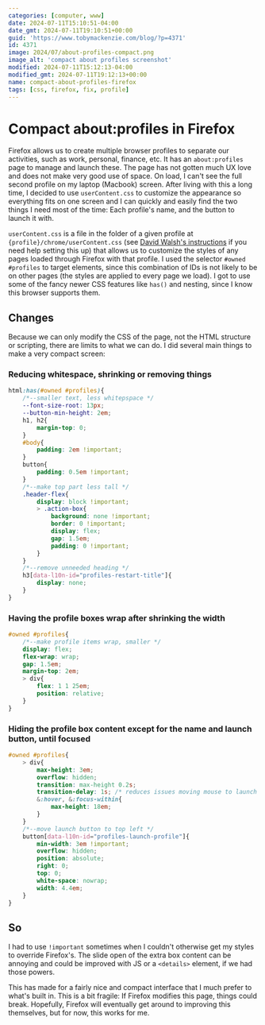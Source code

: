 ```yaml
---
categories: [computer, www]
date: 2024-07-11T15:10:51-04:00
date_gmt: 2024-07-11T19:10:51+00:00
guid: 'https://www.tobymackenzie.com/blog/?p=4371'
id: 4371
image: 2024/07/about-profiles-compact.png
image_alt: 'compact about profiles screenshot'
modified: 2024-07-11T15:12:13-04:00
modified_gmt: 2024-07-11T19:12:13+00:00
name: compact-about-profiles-firefox
tags: [css, firefox, fix, profile]
---
```


Compact about:profiles in Firefox
=================================

Firefox allows us to create multiple browser profiles to separate our activities, such as work, personal, finance, etc.  It has an `about:profiles` page to manage and launch these.  The page has not gotten much UX love and does not make very good use of space.  On load, I can't see the full second profile on my laptop (Macbook) screen.  After living with this a long time, I decided to use `userContent.css` to customize the appearance so everything fits on one screen and I can quickly and easily find the two things I need most of the time:  Each profile's name, and the button to launch it with.

<!--more-->

`userContent.css` is a file in the folder of a given profile at `{profile}/chrome/userContent.css` (see [David Walsh's instructions](https://davidwalsh.name/firefox-user-stylesheet) if you need help setting this up) that allows us to customize the styles of any pages loaded through Firefox with that profile.  I used the selector `#owned #profiles` to target elements, since this combination of IDs is not likely to be on other pages (the styles are applied to every page we load).  I got to use some of the fancy newer CSS features like `has()` and nesting, since I know this browser supports them.

Changes
------

Because we can only modify the CSS of the page, not the HTML structure or scripting, there are limits to what we can do.  I did several main things to make a very compact screen:

### Reducing whitespace, shrinking or removing things

``` css
html:has(#owned #profiles){
	/*--smaller text, less whitepspace */
	--font-size-root: 13px;
	--button-min-height: 2em;
	h1, h2{
		margin-top: 0;
	}
	#body{
		padding: 2em !important;
	}
	button{
		padding: 0.5em !important;
	}
	/*--make top part less tall */
	.header-flex{
		display: block !important;
		> .action-box{
			background: none !important;
			border: 0 !important;
			display: flex;
			gap: 1.5em;
			padding: 0 !important;
		}
	}
	/*--remove unneeded heading */
	h3[data-l10n-id="profiles-restart-title"]{
		display: none;
	}
}
```

### Having the profile boxes wrap after shrinking the width

``` css
#owned #profiles{
	/*--make profile items wrap, smaller */
	display: flex;
	flex-wrap: wrap;
	gap: 1.5em;
	margin-top: 2em;
	> div{
		flex: 1 1 25em;
		position: relative;
	}
}
```

### Hiding the profile box content except for the name and launch button, until focused

``` css
#owned #profiles{
	> div{
		max-height: 3em;
		overflow: hidden;
		transition: max-height 0.2s;
		transition-delay: 1s; /* reduces issues moving mouse to launch buttons */
		&:hover, &:focus-within{
			max-height: 18em;
		}
	}
	/*--move launch button to top left */
	button[data-l10n-id="profiles-launch-profile"]{
		min-width: 3em !important;
		overflow: hidden;
		position: absolute;
		right: 0;
		top: 0;
		white-space: nowrap;
		width: 4.4em;
	}
}
```

So
-----

I had to use `!important` sometimes when I couldn't otherwise get my styles to override Firefox's.  The slide open of the extra box content can be annoying and could be improved with JS or a `<details>` element, if we had those powers.

This has made for a fairly nice and compact interface that I much prefer to what's built in.  This is a bit fragile:  If Firefox modifies this page, things could break.  Hopefully, Firefox will eventually get around to improving this themselves, but for now, this works for me.
